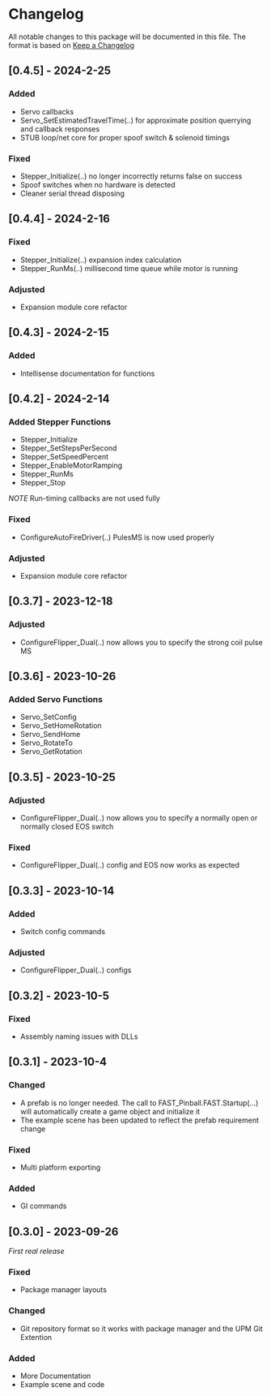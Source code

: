 # Changelog
All notable changes to this package will be documented in this file. The format is based on [Keep a Changelog](http://keepachangelog.com/en/1.0.0/)

## [0.4.5] - 2024-2-25

### Added

- Servo callbacks
- Servo_SetEstimatedTravelTime(..) for approximate position querrying and callback responses
- STUB loop/net core for proper spoof switch & solenoid timings

### Fixed

- Stepper_Initialize(..) no longer incorrectly returns false on success
- Spoof switches when no hardware is detected
- Cleaner serial thread disposing


## [0.4.4] - 2024-2-16

### Fixed
- Stepper_Initialize(..) expansion index calculation
- Stepper_RunMs(..) millisecond time queue while motor is running

### Adjusted
- Expansion module core refactor


## [0.4.3] - 2024-2-15

### Added

- Intellisense documentation for functions


## [0.4.2] - 2024-2-14

### Added Stepper Functions
- Stepper_Initialize
- Stepper_SetStepsPerSecond
- Stepper_SetSpeedPercent
- Stepper_EnableMotorRamping
- Stepper_RunMs
- Stepper_Stop

*NOTE* Run-timing callbacks are not used fully

### Fixed
- ConfigureAutoFireDriver(..) PulesMS is now used properly

### Adjusted
- Expansion module core refactor


## [0.3.7] - 2023-12-18

### Adjusted
- ConfigureFlipper_Dual(..) now allows you to specify the strong coil pulse MS


## [0.3.6] - 2023-10-26

### Added Servo Functions
- Servo_SetConfig
- Servo_SetHomeRotation
- Servo_SendHome
- Servo_RotateTo
- Servo_GetRotation


## [0.3.5] - 2023-10-25

### Adjusted
- ConfigureFlipper_Dual(..) now allows you to specify a normally open or normally closed EOS switch

### Fixed
- ConfigureFlipper_Dual(..) config and EOS now works as expected

## [0.3.3] - 2023-10-14

### Added
- Switch config commands

### Adjusted
- ConfigureFlipper_Dual(..) configs

## [0.3.2] - 2023-10-5

### Fixed
- Assembly naming issues with DLLs

## [0.3.1] - 2023-10-4

### Changed
- A prefab is no longer needed. The call to FAST_Pinball.FAST.Startup(...) will automatically create a game object and initialize it
- The example scene has been updated to reflect the prefab requirement change

### Fixed
- Multi platform exporting

### Added
- GI commands

## [0.3.0] - 2023-09-26
*First real release*

### Fixed
- Package manager layouts

### Changed
- Git repository format so it works with package manager and the UPM Git Extention

### Added
- More Documentation
- Example scene and code
